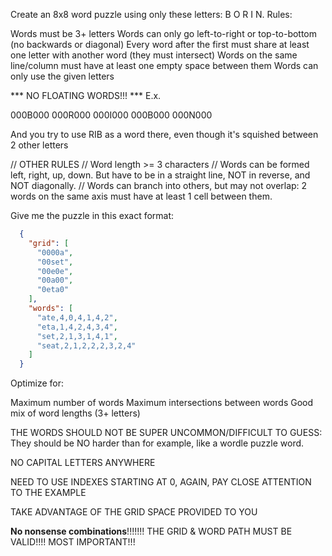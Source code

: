 Create an 8x8 word puzzle using only these letters: B O R I N.
Rules:

Words must be 3+ letters
Words can only go left-to-right or top-to-bottom (no backwards or diagonal)
Every word after the first must share at least one letter with another word (they must intersect)
Words on the same line/column must have at least one empty space between them
Words can only use the given letters

*** NO FLOATING WORDS!!! ***
E.x.

000B000
000R000
000I000
000B000
000N000

And you try to use RIB as a word there, even though it's squished between 2 other letters

// OTHER RULES
// Word length >= 3 characters
// Words can be formed left, right, up, down. But have to be in a straight line, NOT in reverse, and NOT diagonally.
// Words can branch into others, but may not overlap: 2 words on the same axis must have at least 1 cell between them.

Give me the puzzle in this exact format:
```json
  {
    "grid": [
      "0000a",
      "00set",
      "00e0e",
      "00a00",
      "0eta0"
    ],
    "words": [
      "ate,4,0,4,1,4,2",
      "eta,1,4,2,4,3,4",
      "set,2,1,3,1,4,1",
      "seat,2,1,2,2,2,3,2,4"
    ]
  }
```
Optimize for:

Maximum number of words
Maximum intersections between words
Good mix of word lengths (3+ letters)


THE WORDS SHOULD NOT BE SUPER UNCOMMON/DIFFICULT TO GUESS: They should be NO harder than for example, like a wordle puzzle word.

NO CAPITAL LETTERS ANYWHERE

NEED TO USE INDEXES STARTING AT 0, AGAIN, PAY CLOSE ATTENTION TO THE EXAMPLE

TAKE ADVANTAGE OF THE GRID SPACE PROVIDED TO YOU

**No nonsense combinations**!!!!!!!
THE GRID & WORD PATH MUST BE VALID!!!! MOST IMPORTANT!!!